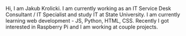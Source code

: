 Hi, I am Jakub Krolicki.
I am currently working as an IT Service Desk Consultant / IT Specialist and study IT at State University.
I am currently learning web development - JS, Python, HTML, CSS.
Recently I got interested in Raspberry Pi and I am working at couple projects.
